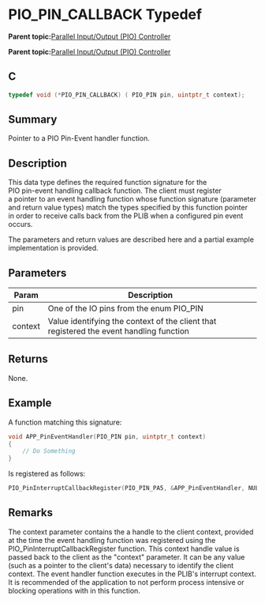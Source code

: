 # PIO\_PIN\_CALLBACK Typedef

**Parent topic:**[Parallel Input/Output \(PIO\) Controller](GUID-6E00A15D-D08A-43FF-A05A-C91E7717B5DE.md)

**Parent topic:**[Parallel Input/Output \(PIO\) Controller](GUID-CDD19539-F154-487B-A93E-CE1F75932EB8.md)

## C

```c
typedef void (*PIO_PIN_CALLBACK) ( PIO_PIN pin, uintptr_t context);

```

## Summary

Pointer to a PIO Pin-Event handler function.

## Description

This data type defines the required function signature for the<br />PIO pin-event handling callback function. The client must register<br />a pointer to an event handling function whose function signature \(parameter<br />and return value types\) match the types specified by this function pointer<br />in order to receive calls back from the PLIB when a configured pin event<br />occurs.

The parameters and return values are described here and a partial example<br />implementation is provided.

## Parameters

|Param|Description|
|-----|-----------|
|pin|One of the IO pins from the enum PIO\_PIN|
|context|Value identifying the context of the client that registered the event handling function|

## Returns

None.

## Example

A function matching this signature:

```c
void APP_PinEventHandler(PIO_PIN pin, uintptr_t context)
{
    // Do Something
}
```

Is registered as follows:

```c
PIO_PinInterruptCallbackRegister(PIO_PIN_PA5, &APP_PinEventHandler, NULL);
```

## Remarks

The context parameter contains the a handle to the client context, provided at the time the event handling function was registered using the PIO\_PinInterruptCallbackRegister function. This context handle value is passed back to the client as the "context" parameter. It can be any value \(such as a pointer to the client's data\) necessary to identify the client context. The event handler function executes in the PLIB's interrupt context. It is recommended of the application to not perform process intensive or blocking operations with in this function.

